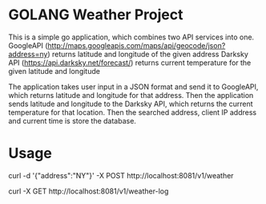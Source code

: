 # GOLANG Weather Project

This is a simple go application, which combines two API services into one. 
GoogleAPI (http://maps.googleapis.com/maps/api/geocode/json?address=ny) returns latitude and longitude of the given address
Darksky API (https://api.darksky.net/forecast/) returns current temperature for the given latitude and longitude

The application takes user input in a JSON format and send it to GoogleAPI, which returns latitude and longitude for that address. Then the application sends latitude and longitude to the Darksky API, which returns the current temperature for that location. Then the searched address, client IP address and current time is store the database.

# Usage
curl -d '{"address":"NY"}' -X POST http://localhost:8081/v1/weather 

curl -X GET http://localhost:8081/v1/weather-log
